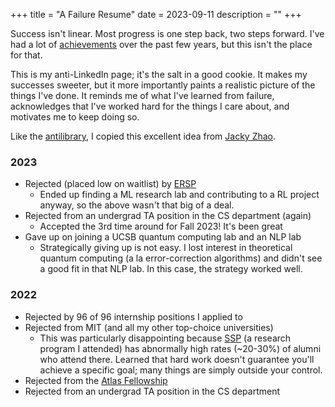 +++
title = "A Failure Resume"
date = 2023-09-11
description = ""
+++

Success isn't linear. Most progress is one step back, two steps forward. I've
had a lot of [achievements](https://www.linkedin.com/in/tanayb11/) over the
past few years, but this isn't the place for that.

This is my anti-LinkedIn page; it's the salt in a good cookie. It makes my
successes sweeter, but it more importantly paints a realistic picture of
the things I've done. It reminds me of what I've learned from failure,
acknowledges that I've worked hard for the things I care about, and motivates
me to keep doing so.

Like the [antilibrary](/blog/antilibrary), I copied this excellent idea from [Jacky Zhao](https://jzhao.xyz/posts/a-failure-resume).

### 2023
- Rejected (placed low on waitlist) by [ERSP](https://ersp.cs.ucsb.edu/)
	- Ended up finding a ML research lab and contributing to a RL project anyway, so the above wasn't that big of a deal.
- Rejected from an undergrad TA position in the CS department (again)
    - Accepted the 3rd time around for Fall 2023! It's been great
- Gave up on joining a UCSB quantum computing lab and an NLP lab
	- Strategically giving up is not easy. I lost interest in theoretical quantum computing (a la error-correction algorithms) and didn't see a good fit in that NLP lab. In this case, the strategy worked well.

### 2022
- Rejected by 96 of 96 internship positions I applied to
- Rejected from MIT (and all my other top-choice universities)
	- This was particularly disappointing because [SSP](https://summerscience.org/) (a research program I attended) has abnormally high rates (~20-30%) of alumni who attend there. Learned that hard work doesn't guarantee you'll achieve a specific goal; many things are simply outside your control.
- Rejected from the [Atlas Fellowship](https://www.atlasfellowship.org/)
- Rejected from an undergrad TA position in the CS department

